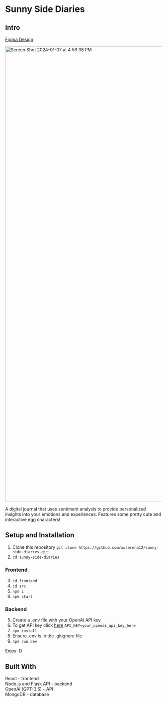 # Sunny Side Diaries #


## Intro 

[Figma Design](https://www.figma.com/file/Eg1W3VKdVN6m3Zk3W0h1bv/Sunny-Side-Diaries-Design?type=design&node-id=0%3A1&mode=design&t=nqu6ncBZoNGzmK2y-1)

<img width="1465" alt="Screen Shot 2024-01-07 at 4 59 38 PM" src="https://github.com/xuserena12/sunnyside-diaries/assets/84420380/20a10110-1aab-4608-980d-8f7ed4a52910">


A digital journal that uses sentiment analysis to provide personalized insights into your emotions and experiences. Features some pretty cute and interactive egg characters!

## Setup and Installation

1. Clone this repository
   `git clone https://github.com/xuserena12/sunny-side-diaries.git`
2. `cd sunny-side-diaries`
### Frontend
3. `cd frontend`
4. `cd src`
5. `npm i`
6. `npm start`
### Backend
5. Create a .env file with your OpenAI API key
6. To get API key click [here](https://platform.openai.com/api-keys)
  `API_KEY=your_openai_api_key_here`
7. `npm install`
8. Ensure .env is in the .gitignore file
9. `npm run dev`

Enjoy :D

## Built With
React - frontend  
Node.js and Flask API - backend  
OpenAI (GPT-3.5) - API  
MongoDB - database  
